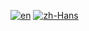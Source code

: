 [![en](https://img.shields.io/badge/Language-English-red)](https://github.com/alipay/mPaaS/blob/master/mPaaS_Demo_Code/README.md)
[![zh-Hans](https://img.shields.io/badge/Language-%E4%B8%AD%E6%96%87-blue)](https://github.com/alipay/mPaaS/blob/master/README.zh-Hans.md)

